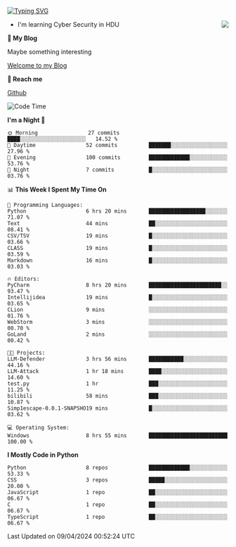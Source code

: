 [![Typing SVG](https://readme-typing-svg.herokuapp.com?font=Fira+Code&pause=1000&random=false&width=450&height=60&lines=Hello+%F0%9F%91%8B%F0%9F%8F%BB;I'm+JBNRZ)](https://git.io/typing-svg)

<a href="#">
  <img align="right" src="https://github-readme-stats.vercel.app/api?username=JBNRZ&show_icons=true&bg_color=15,f2f7fd,E0EAFC" />
</a>

- I'm learning Cyber Security in HDU

 **🌱 My Blog**

Maybe something interesting

[Welcome to my Blog](https://jbnrz.com.cn/)

 **💬 Reach me** 

[Github](https://github.com/JBNRZ)


<!--START_SECTION:waka-->
![Code Time](http://img.shields.io/badge/Code%20Time-421%20hrs%2018%20mins-blue)

**I'm a Night 🦉** 

```text
🌞 Morning                27 commits          ████░░░░░░░░░░░░░░░░░░░░░   14.52 % 
🌆 Daytime                52 commits          ███████░░░░░░░░░░░░░░░░░░   27.96 % 
🌃 Evening                100 commits         █████████████░░░░░░░░░░░░   53.76 % 
🌙 Night                  7 commits           █░░░░░░░░░░░░░░░░░░░░░░░░   03.76 % 
```


📊 **This Week I Spent My Time On** 

```text
💬 Programming Languages: 
Python                   6 hrs 20 mins       ██████████████████░░░░░░░   71.07 % 
Text                     44 mins             ██░░░░░░░░░░░░░░░░░░░░░░░   08.41 % 
CSV/TSV                  19 mins             █░░░░░░░░░░░░░░░░░░░░░░░░   03.66 % 
CLASS                    19 mins             █░░░░░░░░░░░░░░░░░░░░░░░░   03.59 % 
Markdown                 16 mins             █░░░░░░░░░░░░░░░░░░░░░░░░   03.03 % 

🔥 Editors: 
PyCharm                  8 hrs 20 mins       ███████████████████████░░   93.47 % 
Intellijidea             19 mins             █░░░░░░░░░░░░░░░░░░░░░░░░   03.65 % 
CLion                    9 mins              ░░░░░░░░░░░░░░░░░░░░░░░░░   01.76 % 
WebStorm                 3 mins              ░░░░░░░░░░░░░░░░░░░░░░░░░   00.70 % 
GoLand                   2 mins              ░░░░░░░░░░░░░░░░░░░░░░░░░   00.42 % 

🐱‍💻 Projects: 
LLM-Defender             3 hrs 56 mins       ███████████░░░░░░░░░░░░░░   44.16 % 
LLM-Attack               1 hr 18 mins        ████░░░░░░░░░░░░░░░░░░░░░   14.60 % 
test.py                  1 hr                ███░░░░░░░░░░░░░░░░░░░░░░   11.25 % 
bilibili                 58 mins             ███░░░░░░░░░░░░░░░░░░░░░░   10.87 % 
Simp1escape-0.0.1-SNAPSHO19 mins             █░░░░░░░░░░░░░░░░░░░░░░░░   03.62 % 

💻 Operating System: 
Windows                  8 hrs 55 mins       █████████████████████████   100.00 % 
```

**I Mostly Code in Python** 

```text
Python                   8 repos             █████████████░░░░░░░░░░░░   53.33 % 
CSS                      3 repos             █████░░░░░░░░░░░░░░░░░░░░   20.00 % 
JavaScript               1 repo              ██░░░░░░░░░░░░░░░░░░░░░░░   06.67 % 
C                        1 repo              ██░░░░░░░░░░░░░░░░░░░░░░░   06.67 % 
TypeScript               1 repo              ██░░░░░░░░░░░░░░░░░░░░░░░   06.67 % 
```




 Last Updated on 09/04/2024 00:52:24 UTC
<!--END_SECTION:waka-->
